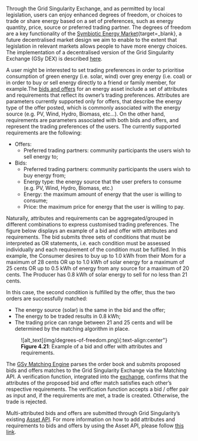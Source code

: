 Through the Grid Singularity Exchange, and as permitted by local legislation, users can enjoy enhanced degrees of freedom, or choices to trade or share energy based on a set of preferences, such as energy quantity, price, source or preferred trading partner. The degrees of freedom are a key functionality of the [Symbiotic Energy Market](https://gridsingularity.medium.com/discussion-paper-grid-singularitys-implementation-of-symbiotic-energy-markets-bd3954af43c8){target=_blank}, a future decentralised market design we aim to enable to the extent that legislation in relevant markets allows people to have more energy choices. The implementation of a decentralised version of the Grid Singularity Exchange (GSy DEX) is described [here](blockchain.md).

A user might be interested to set trading preferences in order to prioritise consumption of green energy (i.e. solar, wind) over grey energy (i.e. coal) or in order to buy or sell energy directly to a friend or family member, for example.The [bids and offers](market-agent.md) for an energy asset include a set of attributes and requirements that reflect its owner’s trading preferences. Attributes are parameters currently supported only for offers, that describe the energy type of the offer posted, which is commonly associated with the energy source (e.g. PV, Wind, Hydro, Biomass, etc…). On the other hand, requirements are parameters associated with both bids and offers, and represent the trading preferences of the users. The currently supported requirements are the following:

- Offers:
     - Preferred trading partners: community participants the users wish to sell energy to;
- Bids:
     - Preferred trading partners: community participants the users wish to buy energy from;
     - Energy type: the energy source that the user prefers to consume (e.g. PV, Wind, Hydro, Biomass, etc.)
     - Energy: the maximum amount of energy that the user is willing to consume;
     - Price: the maximum price for energy that the user is willing to pay.

Naturally, attributes and requirements can be aggregated/grouped in different combinations to express customised trading preferences. The figure below displays an example of a bid and offer with attributes and requirements. The bid submits three sets of conditions that must be interpreted as OR statements, i.e. each condition must be assessed individually and each requirement of the condition must be fulfilled. In this example, the Consumer desires to buy up to 1.0 kWh from their Mom for a maximum of 28 cents OR up to 1.0 kWh of solar energy for a maximum of 25 cents OR up to 0.5 kWh of energy from any source for a maximum of 20 cents. The Producer has 0.8 kWh of solar energy to sell for no less than 21 cents.

In this case, the second condition is fulfilled by the offer, thus the two orders are successfully matched:

- The energy source (solar) is the same in the bid and the offer;
- The energy to be traded results in 0.8 kWh;
- The trading price can range between 21 and 25 cents and will be determined by the matching algorithm in place.

<figure markdown>
  ![alt_text](img/degrees-of-freedom.png){:text-align:center"}
  <figcaption><b>Figure 4.21</b>: Example of a bid and offer with attributes and requirements.
</figcaption>
</figure>

The [GSy Matching Engine](blockchain-system-components-overview.md) parses the order book and submits proposed bids and offers matches to the Grid Singularity Exchange via the Matching API. A verification function, integrated into the [exchange](blockchain.md), confirms that the attributes of the proposed bid and offer match satisfies each other’s respective requirements. The verification function accepts a bid / offer pair as input and, if the requirements are met, a trade is created. Otherwise, the trade is rejected.

Multi-attributed bids and offers are submitted through Grid Singularity’s existing [Asset API](configure-trading-strategies-walkthrough.md). For more information on how to add attributes and requirements to bids and offers by using the Asset API, please follow [this link](matching-api-template-script.md).
